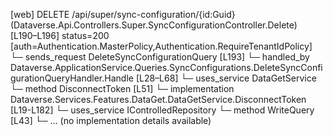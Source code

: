 [web] DELETE /api/super/sync-configuration/{id:Guid}  (Dataverse.Api.Controllers.Super.SyncConfigurationController.Delete)  [L190–L196] status=200 [auth=Authentication.MasterPolicy,Authentication.RequireTenantIdPolicy]
  └─ sends_request DeleteSyncConfigurationQuery [L193]
    └─ handled_by Dataverse.ApplicationService.Queries.SyncConfigurations.DeleteSyncConfigurationQueryHandler.Handle [L28–L68]
      └─ uses_service DataGetService
        └─ method DisconnectToken [L51]
          └─ implementation Dataverse.Services.Features.DataGet.DataGetService.DisconnectToken [L19-L182]
      └─ uses_service IControlledRepository<SyncConfiguration>
        └─ method WriteQuery [L43]
          └─ ... (no implementation details available)

